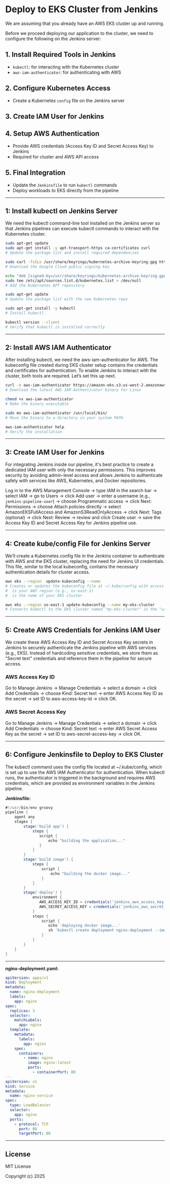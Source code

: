 # Deploy to EKS Cluster from Jenkins

We are assuming that you already have an AWS EKS cluster up and running.

Before we proceed deploying our application to the cluster, we need to configure the following on the Jenkins server:

## 1. Install Required Tools in Jenkins

- `kubectl`: for interacting with the Kubernetes cluster  
- `aws-iam-authenticator`: for authenticating with AWS

## 2. Configure Kubernetes Access

- Create a Kubernetes `config` file on the Jenkins server

## 3. Create IAM User for Jenkins

## 4. Setup AWS Authentication

- Provide AWS credentials (Access Key ID and Secret Access Key) to Jenkins  
- Required for cluster and AWS API access

## 5. Final Integration

- Update the `Jenkinsfile` to run `kubectl` commands  
- Deploy workloads to EKS directly from the pipeline

---

## 1: Install kubectl on Jenkins Server

We need the kubectl command-line tool installed on the Jenkins server so that Jenkins pipelines can execute kubectl commands to interact with the Kubernetes cluster.

```bash
sudo apt-get update
sudo apt-get install -y apt-transport-https ca-certificates curl
# Update the package list and install required dependencies

sudo curl -fsSLo /usr/share/keyrings/kubernetes-archive-keyring.gpg https://packages.cloud.google.com/apt/doc/apt-key.gpg
# Download the Google Cloud public signing key

echo "deb [signed-by=/usr/share/keyrings/kubernetes-archive-keyring.gpg] https://apt.kubernetes.io/ kubernetes-xenial main" | \
sudo tee /etc/apt/sources.list.d/kubernetes.list > /dev/null
# Add the Kubernetes APT repository

sudo apt-get update
# Update the package list with the new Kubernetes repo

sudo apt-get install -y kubectl
# Install kubectl

kubectl version --client
# Verify that kubectl is installed correctly
```
---

## 2: Install AWS IAM Authenticator

After installing kubectl, we need the aws-iam-authenticator for AWS. The kubeconfig file created during EKS cluster setup contains the credentials and certificates for authentication. To enable Jenkins to interact with the cluster, both tools are required. Let’s set this up next.

```bash
curl -o aws-iam-authenticator https://amazon-eks.s3.us-west-2.amazonaws.com/latest/bin/linux/amd64/aws-iam-authenticator
# Download the latest AWS IAM Authenticator binary for Linux

chmod +x aws-iam-authenticator
# Make the binary executable

sudo mv aws-iam-authenticator /usr/local/bin/
# Move the binary to a directory in your system PATH

aws-iam-authenticator help
# Verify the installation
```
---

## 3: Create IAM User for Jenkins

For integrating Jenkins inside our pipeline, it's best practice to create a dedicated IAM user with only the necessary permissions. This improves security by avoiding admin-level access and allows Jenkins to authenticate safely with services like AWS, Kubernetes, and Docker repositories.

Log in to the AWS Management Console → type IAM in the search bar → select IAM → go to Users → click Add user → enter a username (e.g., `jenkins-pipeline-user`) → choose Programmatic access → click Next: Permissions → choose Attach policies directly → select AmazonEKSFullAccess and AmazonS3ReadOnlyAccess → click Next: Tags (optional) → click Next: Review → review and click Create user → save the Access Key ID and Secret Access Key for Jenkins pipeline use.

---

## 4: Create kube/config File for Jenkins Server

We’ll create a Kubernetes config file in the Jenkins container to authenticate with AWS and the EKS cluster, replacing the need for Jenkins UI credentials. This file, similar to the local kubeconfig, contains the necessary authentication details for cluster access.

```bash
aws eks --region  update-kubeconfig --name 
# Creates or updates the kubeconfig file at ~/.kube/config with access details for the specified EKS cluster
#  is your AWS region (e.g., us-east-1)
#  is the name of your EKS cluster

aws eks --region us-east-1 update-kubeconfig --name my-eks-cluster
# Connects kubectl to the EKS cluster named "my-eks-cluster" in the "us-east-1" region by generating the config file
```
---

## 5: Create AWS Credentials for Jenkins IAM User

We create these AWS Access Key ID and Secret Access Key secrets in Jenkins to securely authenticate the Jenkins pipeline with AWS services (e.g., EKS). Instead of hardcoding sensitive credentials, we store them as "Secret text" credentials and reference them in the pipeline for secure access.

### AWS Access Key ID

Go to Manage Jenkins → Manage Credentials → select a domain → click Add Credentials → choose Kind: Secret text → enter AWS Access Key ID as the secret → set ID to aws-access-key-id → click OK.

### AWS Secret Access Key

Go to Manage Jenkins → Manage Credentials → select a domain → click Add Credentials → choose Kind: Secret text → enter AWS Secret Access Key as the secret → set ID to aws-secret-access-key → click OK.

---

## 6: Configure Jenkinsfile to Deploy to EKS Cluster

The kubectl command uses the config file located at ~/.kube/config, which is set up to use the AWS IAM Authenticator for authentication. When kubectl runs, the authenticator is triggered in the background and requires AWS credentials, which are provided as environment variables in the Jenkins pipeline.

**Jenkinsfile:**

```groovy
#!/usr/bin/env groovy
pipeline {
    agent any
    stages {
        stage('build app') {
            steps {
               script {
                   echo "building the application..."
               }
            }
        }
        stage('build image') {
            steps {
                script {
                    echo "building the docker image..."
                }
            }
        }
        stage('deploy') {
            environment {
               AWS_ACCESS_KEY_ID = credentials('jenkins_aws_access_key_id')
               AWS_SECRET_ACCESS_KEY = credentials('jenkins_aws_secret_access_key')
            }
            steps {
                script {
                   echo 'deploying docker image...'
                   sh 'kubectl create deployment nginx-deployment --image=nginx'
                }
            }
        }
    }
}
```
---

**nginx-deployment.yaml:**

```yaml
apiVersion: apps/v1
kind: Deployment
metadata:
  name: nginx-deployment
  labels:
    app: nginx
spec:
  replicas: 3
  selector:
    matchLabels:
      app: nginx
  template:
    metadata:
      labels:
        app: nginx
    spec:
      containers:
        - name: nginx
          image: nginx:latest
          ports:
            - containerPort: 80
---
apiVersion: v1
kind: Service
metadata:
  name: nginx-service
spec:
  type: LoadBalancer
  selector:
    app: nginx
  ports:
    - protocol: TCP
      port: 80
      targetPort: 80
```
---

## License

MIT License

Copyright (c) 2025
